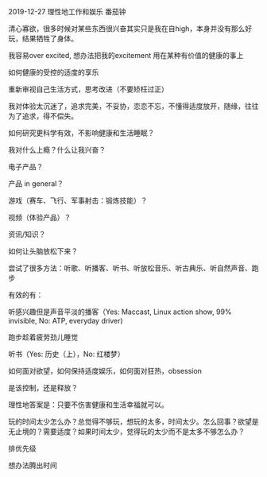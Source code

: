 2019-12-27 理性地工作和娱乐
番茄钟

清心寡欲，很多时候对某些东西很兴奋其实只是我在自high，本身并没有那么好玩，结果牺牲了身体。

我容易over excited, 想办法把我的excitement 用在某种有价值的健康的事上

如何健康的受控的适度的享乐

重新审视自己生活方式，思考改进（不要矫枉过正）

我对体验太沉迷了，追求完美，不妥协，恋恋不忘，不懂得适度放开，随缘，往往为了追求，得不偿失。

如何研究更科学有效，不影响健康和生活睡眠？

我对什么上瘾？什么让我兴奋？

电子产品？

产品 in general？

游戏（赛车、飞行、军事射击：锻炼技能）？

视频（体验产品）？

资讯/知识？

如何让头脑放松下来？

尝试了很多方法：听歌、听播客、听书、听放松音乐、听古典乐、听自然声音、跑步

有效的有：

听感兴趣但是声音平淡的播客（Yes: Maccast, Linux action show, 99% invisible, No: ATP, everyday driver)

跑步趁着疲劳劲儿睡觉

听书（Yes: 历史（上），No: 红楼梦）

如何面对欲望，如何保持适度娱乐，如何面对狂热，obsession

是该控制，还是释放？

理性地答案是：只要不伤害健康和生活幸福就可以。

玩的时间太少怎么办？总觉得不够玩，想玩的太多，时间太少。怎么回事？欲望是无止境的？需要适度？如果时间太少，觉得玩的太少而不是太多不够怎么办？

排优先级

想办法腾出时间
